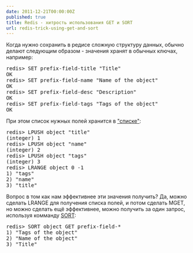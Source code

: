 ```yaml
---
date: 2011-12-21T00:00:00Z
published: true
title: Redis - хитрость использования GET и SORT
url: redis-trick-using-get-and-sort
---
```


Когда нужно сохранить в редисе сложную структуру данных, обычно делают следующим образом - значения хранят в обычных
ключах, например:
<pre class="brush:plain">
redis> SET prefix-field-title "Title"
OK
redis> SET prefix-field-name "Name of the object"
OK
redis> SET prefix-field-desc "Description"
OK
redis> SET prefix-field-tags "Tags of the object"
OK
</pre>

При этом список нужных полей хранится в ["списке"](http://redis.io/topics/data-types#lists):
<pre class="brush:plain">
redis> LPUSH object "title"
(integer) 1
redis> LPUSH object "name"
(integer) 2
redis> LPUSH object "tags"
(integer) 3
redis> LRANGE object 0 -1
1) "tags"
2) "name"
3) "title"
</pre>

Вопрос в том как нам эффективнее эти значения получить? Да, можно сделать LRANGE для получения списка полей, и потом 
сделать MGET, но можно сделать ещё эффективнее, можно получить за один запрос, используя комманду [SORT](http://redis.io/commands/sort):
<pre class="brush:plain">
redis> SORT object GET prefix-field-*
1) "Tags of the object"
2) "Name of the object"
3) "Title"
</pre>